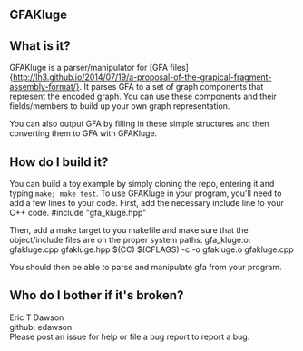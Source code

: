 GFAKluge
--------------------

## What is it?  
GFAKluge is a parser/manipulator for [GFA files]{http://lh3.github.io/2014/07/19/a-proposal-of-the-grapical-fragment-assembly-format/}. It parses
GFA to a set of graph components that represent the encoded graph.
You can use these components and their fields/members to build up your own
graph representation.


You can also output GFA by filling in these simple structures and then
converting them to GFA with GFAKluge.


## How do I build it?  
You can build a toy example by simply cloning the repo, entering it
and typing ```make; make test```. To use GFAKluge in your program, you'll need to
add a few lines to your code. First, add the necessary include line to your C++ code.
        #include "gfa_kluge.hpp"

Then, add a make target to you makefile and make sure that the object/include files
are on the proper system paths:
        gfa_kluge.o: gfakluge.cpp gfakluge.hpp
            $(CC) $(CFLAGS) -c -o gfakluge.o gfakluge.cpp

You should then be able to parse and manipulate gfa from your program.

## Who do I bother if it's broken?  
Eric T Dawson  
github: edawson  
Please post an issue for help or file a bug report to report a bug.
